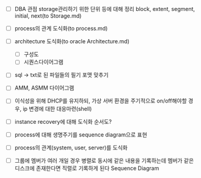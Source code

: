 - [ ] DBA 관점 storage관리하기 위한 단위 등에 대해 정리 block, extent, segment, initial, next(to Storage.md)
- [ ] process의 관계 도식화(to process.md)
- [ ] architecture 도식화(to oracle Architecture.md)
  - [ ] 구성도
  - [ ] 시퀀스다이어그램
- [ ] sql -> txt로 된 파일들의 필기 포맷 맞추기
- [ ] AMM, ASMM 다이어그램
- [ ] 이식성을 위해 DHCP를 유지하되, 가상 서버 환경을 주기적으로 on/off해야할 경우, ip 변경에 대한 대응마련(shell)
- [ ] instance recovery에 대해 도식화 순서도?
- [ ] process에 대해 생명주기를 sequence diagram으로 표현
- [ ] process의 관계(system, user, server)를 도식화
- [ ] 그룹에 멤버가 여러 개일 경우 병렬로 동시에 같은 내용을 기록하는데 멤버가 같은 디스크에 존재한다면 직렬로 기록하게 된다 Sequence Diagram


